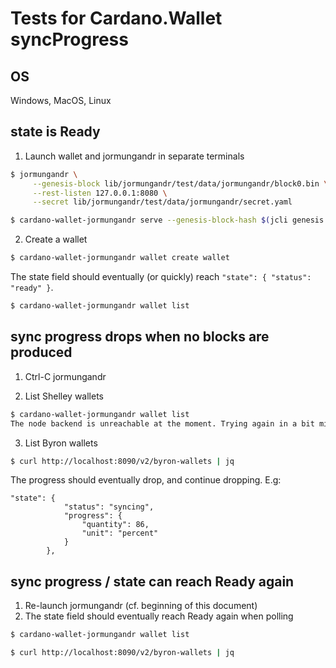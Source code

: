 # Tests for Cardano.Wallet syncProgress

## OS

Windows, MacOS, Linux

## state is Ready

1. Launch wallet and jormungandr in separate terminals
```bash
$ jormungandr \
     --genesis-block lib/jormungandr/test/data/jormungandr/block0.bin \
     --rest-listen 127.0.0.1:8080 \
     --secret lib/jormungandr/test/data/jormungandr/secret.yaml

$ cardano-wallet-jormungandr serve --genesis-block-hash $(jcli genesis hash --input lib/jormungandr/test/data/jormungandr/block0.bin) --node-port 8080
```

2. Create a wallet
```bash
$ cardano-wallet-jormungandr wallet create wallet
```

The state field should eventually (or quickly) reach `"state": { "status": "ready" }`.
```bash
$ cardano-wallet-jormungandr wallet list
```

## sync progress drops when no blocks are produced

1. Ctrl-C jormungandr

2. List Shelley wallets
```bash
$ cardano-wallet-jormungandr wallet list
The node backend is unreachable at the moment. Trying again in a bit might work.
```

3. List Byron wallets

```bash
$ curl http://localhost:8090/v2/byron-wallets | jq
```

The progress should eventually drop, and continue dropping. E.g:

```
"state": {
            "status": "syncing",
            "progress": {
                "quantity": 86,
                "unit": "percent"
            }
        },
```

## sync progress / state can reach Ready again

1. Re-launch jormungandr (cf. beginning of this document)
2. The state field should eventually reach Ready again when polling
```bash
$ cardano-wallet-jormungandr wallet list
```

```bash
$ curl http://localhost:8090/v2/byron-wallets | jq
```
